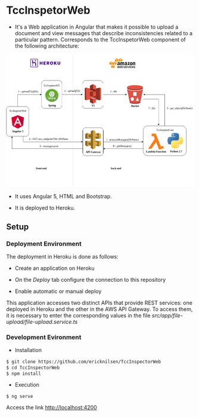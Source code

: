 # TccInspetorWeb

- It's a Web application in Angular that makes it possible to upload a document and view messages that describe inconsistencies related to a particular pattern. Corresponds to the TccInspetorWeb component of the following architecture:

[//]: # (- É uma aplicação Web em Angular que possibilita a realização de upload de um arquivo texto e visualização de mensagens que descrevem inconsistências no conteúdo do arquivo em relação a determinado padrão. Corresponde ao componente TccInspetorWeb da arquitetura abaixo:)

![](https://github.com/ericknilsen/TccInspetorCore/blob/master/docs/Arquitetura_TccInspetor.png)

- It uses Angular 5, HTML and Bootstrap.

[//]: # (- Utiliza as tecnologias Angular 5, HTML e Bootstrap.)

- It is deployed to Heroku.

[//]: # (- Está implantada no Heroku.)


## Setup

### Deployment Environment

The deployment in Heroku is done as follows:

[//]: # (A implantação no Heroku é feita da seguinte forma:)

- Create an application on Heroku

[//]: # (- Crie uma aplicação no Heroku )

- On the _Deploy_ tab configure the connection to this repository

[//]: # (- Na aba _Deploy_ configure a conexão com este repositório)

- Enable automatic or manual deploy

[//]: # (- Habilite o deploy automático ou manual)

This application accesses two distinct APIs that provide REST services: one deployed in Heroku and the other in the AWS API Gateway. To access them, it is necessary to enter the corresponding values in the file _src/app/file-upload/file-upload.service.ts_

[//]: # (Esta aplicação acessa duas APIs distintas que disponibilizam serviços REST: uma implantada no Heroku e outra na AWS API Gateway. Para acessá-las, é necessário informar os valores correspondentes no arquivo _src/app/file-upload/file-upload.service.ts_)


### Development Evironment

- Installation

```shell
$ git clone https://github.com/ericknilsen/TccInspectorWeb
$ cd TccInspectorWeb
$ npm install
```
- Execution

```shell
$ ng serve
```
Access the link [http://localhost:4200](http://localhost:4200)




